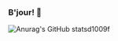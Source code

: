 ### B'jour! :monocle_face:

<p align="center">
  
![Anurag's GitHub stats](https://github-readme-stats.vercel.app/api?username=Berlingott&show_icons=true&theme=radical&title_color=0feec5&icon_color=0feec5&text_color=f208bb)d1009f

</p>



